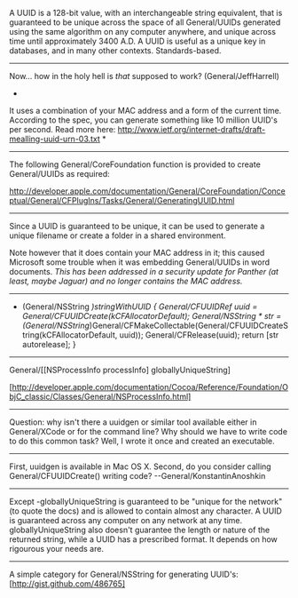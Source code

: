 A UUID is a 128-bit value, with an interchangeable string equivalent, that is guaranteed to be unique across the space of all General/UUIDs generated using the same algorithm on any computer anywhere, and unique across time until approximately 3400 A.D. A UUID is useful as a unique key in databases, and in many other contexts. Standards-based.

----

Now... how in the holy hell is *that* supposed to work? (General/JeffHarrell)

*
It uses a combination of your MAC address and a form of the current time. According to the spec, you can generate something like 10 million UUID's per second. Read more here: http://www.ietf.org/internet-drafts/draft-mealling-uuid-urn-03.txt
*

----

The following General/CoreFoundation function is provided to create General/UUIDs as required:

http://developer.apple.com/documentation/General/CoreFoundation/Conceptual/General/CFPlugIns/Tasks/General/GeneratingUUID.html

----

Since a UUID is guaranteed to be unique, it can be used to generate a unique filename or create a folder in a shared environment.

Note however that it does contain your MAC address in it; this caused Microsoft some trouble when it was embedding General/UUIDs in word documents. *This has been addressed in a security update for Panther (at least, maybe Jaguar) and no longer contains the MAC address.*

----

    
+ (General/NSString *)stringWithUUID
{
	General/CFUUIDRef uuid = General/CFUUIDCreate(kCFAllocatorDefault);
	General/NSString * str = (General/NSString*)General/CFMakeCollectable(General/CFUUIDCreateString(kCFAllocatorDefault, uuid));
	General/CFRelease(uuid);
	return [str autorelease];
}


----

    
General/[[NSProcessInfo processInfo] globallyUniqueString]


[http://developer.apple.com/documentation/Cocoa/Reference/Foundation/ObjC_classic/Classes/General/NSProcessInfo.html]

----

Question: why isn't there a uuidgen or similar tool available either in General/XCode or for the command line?  Why should we have to write code to do this common task?  Well, I wrote it once and created an executable.

----

First, uuidgen is available in Mac OS X. Second, do you consider calling General/CFUUIDCreate() writing code? --General/KonstantinAnoshkin

----

Except -globallyUniqueString is guaranteed to be "unique for the network" (to quote the docs) and is allowed to contain almost any character. A UUID is guaranteed across any computer on any network at any time. globallyUniqueString also doesn't guarantee the length or nature of the returned string, while a UUID has a prescribed format. It depends on how rigourous your needs are.

----

A simple category for General/NSString for generating UUID's: [http://gist.github.com/486765]